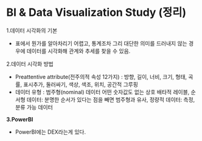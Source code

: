 # BI & Data Visualization Study (정리)

1.데이터 시각화의 기본
- 표에서 뭔가를 알아차리기 어렵고, 통계조차 그리 대단한 의미를 드러내지 않는 경우에 데이터를 시각화해 관계와 추세를 찾을 수 있음.

2.데이터 시각화 방법
- Preattentive attribute(전주의적 속성 12가지) : 방향, 길이, 너비, 크기, 형태, 곡률, 표시추가, 둘러싸기, 색상, 색조, 위치, 공간적 그루핑
- 데이터 유형 : 범주형(nominal) 데이터 어떤 숫자값도 없는 상호 배타적 레이블, 순서형 데이터: 분명한 순서가 있다는 점을 빼면 범주형과 유사, 정량적 데이터: 측정, 분류 가능 데이터

**3.PowerBI**
- PowerBI에는 DEX라는게 있다.



